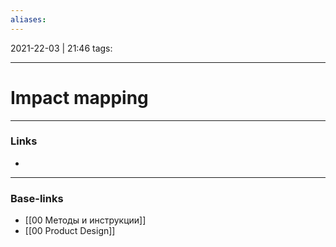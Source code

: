 ```yaml
---
aliases:
---
```

2021-22-03 | 21:46
tags: 
___

# Impact mapping

___
### Links
- 

___
### Base-links
- [[00 Методы и инструкции]]
- [[00 Product Design]]

